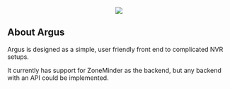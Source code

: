 <p align="center"><img src="https://laravel.com/assets/img/components/logo-laravel.svg"></p>

## About Argus

Argus is designed as a simple, user friendly front end to complicated NVR setups.

It currently has support for ZoneMinder as the backend, but any backend with an API could be implemented.


